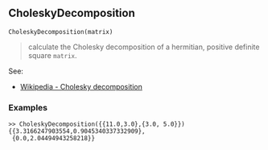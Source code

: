 ## CholeskyDecomposition

```
CholeskyDecomposition(matrix)
```

> calculate the Cholesky decomposition of a hermitian, positive definite square `matrix`.
 
See:    
* [Wikipedia - Cholesky decomposition](https://en.wikipedia.org/wiki/Cholesky_decomposition) 

### Examples

```
>> CholeskyDecomposition({{11.0,3.0},{3.0, 5.0}})
{{3.3166247903554,0.9045340337332909}, 
 {0.0,2.04494943258218}}
```